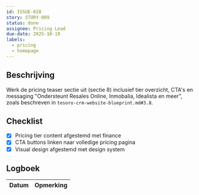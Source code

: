 ```yaml
---
id: ISSUE-020
story: STORY-009
status: done
assignee: Pricing Lead
due-date: 2025-10-19
labels:
  - pricing
  - homepage
---
```


## Beschrijving
Werk de pricing teaser sectie uit (sectie 8) inclusief tier overzicht, CTA's en messaging "Ondersteunt Resales Online, Inmobalia, Idealista en meer", zoals beschreven in `tesoro-crm-website-blueprint.md#3.8`.

## Checklist
- [x] Pricing tier content afgestemd met finance
- [x] CTA buttons linken naar volledige pricing pagina
- [x] Visual design afgestemd met design system

## Logboek
| Datum | Opmerking |
|-------|-----------|
